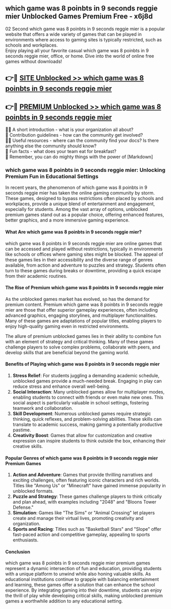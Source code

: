## which game was 8 poinbts in 9 seconds reggie mier Unblocked Games Premium Free - x6j8d

02 Second which game was 8 poinbts in 9 seconds reggie mier is a popular website that offers a wide variety of games that can be played in environments where access to gaming sites is typically restricted, such as schools and workplaces.  
Enjoy playing all your favorite casual which game was 8 poinbts in 9 seconds reggie mier, office, or home. Dive into the world of online free games without downloads!

## 👉🔴 [SITE Unblocked >> which game was 8 poinbts in 9 seconds reggie mier](http://freeplayer.one?title=which_game_was_8_poinbts_in_9_seconds_reggie_mier&ref=13D)

## 👉🔴 [PREMIUM Unblocked >> which game was 8 poinbts in 9 seconds reggie mier](http://freeplayer.one?title=which_game_was_8_poinbts_in_9_seconds_reggie_mier&ref=13D)

🙋‍♀️ A short introduction - what is your organization all about?  
🌈 Contribution guidelines - how can the community get involved?  
👩‍💻 Useful resources - where can the community find your docs? Is there anything else the community should know?  
🍿 Fun facts - what does your team eat for breakfast?  
🧙 Remember, you can do mighty things with the power of [Markdown]

### which game was 8 poinbts in 9 seconds reggie mier: Unlocking Premium Fun in Educational Settings

In recent years, the phenomenon of which game was 8 poinbts in 9 seconds reggie mier has taken the online gaming community by storm. These games, designed to bypass restrictions often placed by schools and workplaces, provide a unique blend of entertainment and engagement, especially for students. Among the vast array of options, unblocked premium games stand out as a popular choice, offering enhanced features, better graphics, and a more immersive gaming experience.

#### What Are which game was 8 poinbts in 9 seconds reggie mier?

which game was 8 poinbts in 9 seconds reggie mier are online games that can be accessed and played without restrictions, typically in environments like schools or offices where gaming sites might be blocked. The appeal of these games lies in their accessibility and the diverse range of genres available, from action and adventure to puzzles and strategy. Students often turn to these games during breaks or downtime, providing a quick escape from their academic routines.

#### The Rise of Premium which game was 8 poinbts in 9 seconds reggie mier

As the unblocked games market has evolved, so has the demand for premium content. Premium which game was 8 poinbts in 9 seconds reggie mier are those that offer superior gameplay experiences, often including advanced graphics, engaging storylines, and multiplayer functionalities. Many of these games are adaptations of popular titles, enabling players to enjoy high-quality gaming even in restricted environments.

The allure of premium unblocked games lies in their ability to combine fun with an element of strategy and critical thinking. Many of these games challenge players to solve complex problems, collaborate with peers, and develop skills that are beneficial beyond the gaming world.

#### Benefits of Playing which game was 8 poinbts in 9 seconds reggie mier

1.  **Stress Relief**: For students juggling a demanding academic schedule, unblocked games provide a much-needed break. Engaging in play can reduce stress and enhance overall well-being.
2.  **Social Interaction**: Many unblocked games allow for multiplayer modes, enabling students to connect with friends or even make new ones. This social aspect is particularly valuable in school settings, fostering teamwork and collaboration.
3.  **Skill Development**: Numerous unblocked games require strategic thinking, quick reflexes, and problem-solving abilities. These skills can translate to academic success, making gaming a potentially productive pastime.
4.  **Creativity Boost**: Games that allow for customization and creative expression can inspire students to think outside the box, enhancing their creative skills.

#### Popular Genres of which game was 8 poinbts in 9 seconds reggie mier Premium Games

1.  **Action and Adventure**: Games that provide thrilling narratives and exciting challenges, often featuring iconic characters and rich worlds. Titles like "Among Us" or "Minecraft" have gained immense popularity in unblocked formats.
2.  **Puzzle and Strategy**: These games challenge players to think critically and plan ahead, with examples including "2048" and "Bloons Tower Defense."
3.  **Simulation**: Games like "The Sims" or "Animal Crossing" let players create and manage their virtual lives, promoting creativity and organization.
4.  **Sports and Racing**: Titles such as "Basketball Stars" and "Slope" offer fast-paced action and competitive gameplay, appealing to sports enthusiasts.

#### Conclusion

which game was 8 poinbts in 9 seconds reggie mier premium games represent a dynamic intersection of fun and education, providing students with a unique platform to unwind while also honing valuable skills. As educational institutions continue to grapple with balancing entertainment and learning, these games offer a solution that can enhance the school experience. By integrating gaming into their downtime, students can enjoy the thrill of play while developing critical skills, making unblocked premium games a worthwhile addition to any educational setting.